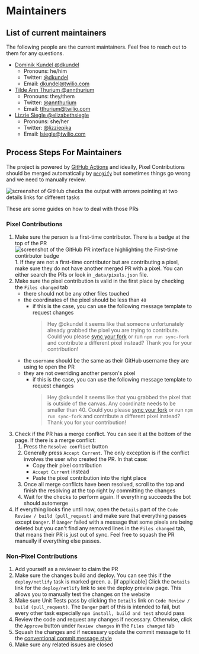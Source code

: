# Maintainers

## List of current maintainers

The following people are the current maintainers. Feel free to reach out to them for any questions.

- [Dominik Kundel @dkundel](https://github.com/dkundel)
  - Pronouns: he/him
  - Twitter: [@dkundel](https://twitter.com/dkundel)
  - Email: [dkundel@twilio.com](mailto:dkundel@twilio.com)
- [Tilde Ann Thurium @annthurium](https://github.com/annthurium)
  - Pronouns: they/them
  - Twitter: [@annthurium](https://twitter.com/annthurium)
  - Email: [tthurium@twilio.com](mailto:tthurium@twilio.com)
- [Lizzie Siegle @elizabethsiegle](https://github.com/elizabethsiegle)
  - Pronouns: she/her
  - Twitter: [@lizziepika](https://twitter.com/lizziepika)
  - Email: [lsiegle@twilio.com](mailto:lsiegle@twilio.com)

## Process Steps For Maintainers

The project is powered by [GitHub Actions](https://github.com/features/actions) and ideally, Pixel Contributions should be merged automatically by [`mergify`](https://mergify.io/) but sometimes things go wrong and we need to manually review.

![screenshot of GitHub checks the output with arrows pointing at two details links for different tasks](images/github-actions-check.png)

These are some guides on how to deal with those PRs

### Pixel Contributions

1. Make sure the person is a first-time contributor. There is a badge at the top of the PR
   ![screenshot of the GitHub PR interface highlighting the `First-time contirbutor` badge](images/first-time-screenshot.png) 1. If they are not a first-time contributor but are contributing a pixel, make sure they do not have another merged PR with a pixel. You can either search the PRs or look in `_data/pixels.json` file.
2. Make sure the pixel contribution is valid in the first place by checking the `Files changed` tab
   - there should not be any other files touched
   - the coordinates of the pixel should be less than `40`
     - if this is the case, you can use the following message template to request changes
       > Hey @dkundel it seems like that someone unfortunately already grabbed the pixel you are trying to contribute. Could you please [sync your fork](https://help.github.com/en/articles/syncing-a-fork) or run `npm run sync-fork` and contribute a different pixel instead? Thank you for your contribution!
   - the `username` should be the same as their GitHub username they are using to open the PR
   - they are not overriding another person's pixel
     - if this is the case, you can use the following message template to request changes
       > Hey @dkundel it seems like that you grabbed the pixel that is outside of the canvas. Any coordinate needs to be smaller than 40. Could you please [sync your fork](https://help.github.com/en/articles/syncing-a-fork) or run `npm run sync-fork` and contribute a different pixel instead? Thank you for your contribution!
3. Check if the PR has a merge conflict. You can see it at the bottom of the page. If there is a merge conflict:
   1. Press the `Resolve conflict` button
   2. Generally press `Accept Current`. The only exception is if the conflict involves the user who created the PR. In that case:
      - Copy their pixel contribution
      - `Accept Current` instead
      - Paste the pixel contribution into the right place
   3. Once all merge conflicts have been resolved, scroll to the top and finish the resolving at the top right by committing the changes
   4. Wait for the checks to perform again. If everything succeeds the bot should automerge
4. If everything looks fine until now, open the `Details` part of the `Code Review / build (pull_request)` and make sure that everything passes except `Danger`. If `Danger` failed with a message that some pixels are being deleted but you can't find any removed lines in the `Files changed` tab, that means their PR is just out of sync. Feel free to squash the PR manually if everything else passes.

### Non-Pixel Contributions

1. Add yourself as a reviewer to claim the PR
2. Make sure the changes build and deploy. You can see this if the `deploy/netlify` task is marked green.
   a. [if applicable] Click the `Details` link for the `deploy/netlify` link to see the deploy preview page. This allows you to manually test the changes on the website
3. Make sure Unit Tests pass by clicking the `Details` link on `Code Review / build (pull_request)`. The `Danger` part of this is intended to fail, but every other task especially `npm install, build and test` should pass
4. Review the code and request any changes if necessary. Otherwise, click the `Approve` button under `Review changes` in the `Files changed` tab
5. Squash the changes and if necessary update the commit message to fit the [conventional commit message style](https://github.com/angular/angular/blob/master/CONTRIBUTING.md#commit)
6. Make sure any related issues are closed
